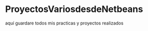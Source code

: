 ProyectosVariosdesdeNetbeans
============================

aquí guardare todos mis practicas y proyectos realizados
